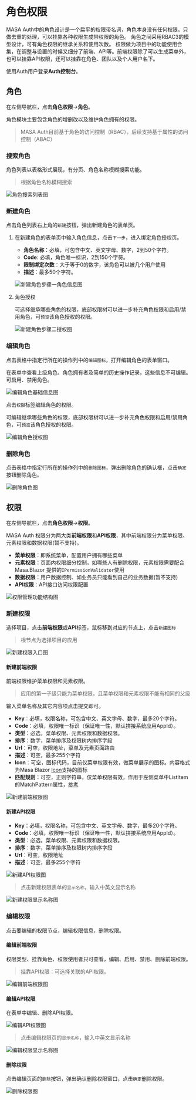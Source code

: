 # 角色权限

MASA Auth中的角色设计是一个扁平的权限带名词，角色本身没有任何权限。只做去重的处理，可以挂靠各种权限生成带权限的角色。
角色之间采用RBAC3的模型设计，可有角色权限的继承关系和使用次数。
权限做为项目中的功能使用合集，在调整与设置的时候又细分了前端、API等。前端权限除了可以生成菜单外，也可以挂靠API权限，还可以挂靠在角色、团队以及个人用户名下。

使用Auth用户登录**Auth控制台**。

## 角色

在左侧导航栏，点击**角色权限**->**角色**。

角色模块主要包含角色的增删改以及维护角色拥有的权限。

> MASA Auth目前基于角色的访问控制（RBAC），后续支持基于属性的访问控制（ABAC）

### 搜索角色

角色列表以表格形式展现，有分页、角色名称模糊搜索功能。

> 根据角色名称模糊搜索

![角色搜索列表图](https://cdn.masastack.com/stack/doc/auth/use-guide/permision/role-search.png)

### 新建角色

点击角色列表右上角的`新建`按钮，弹出新建角色的表单页。

1. 在新建角色的表单页中输入角色信息，点击`下一步`，进入绑定角色授权页。

   * **角色名称**：必填，可包含中文、英文字母、数字，2到50个字符。
   * **Code**: 必填，角色唯一标识，2到150个字符。
   * **限制绑定次数**：大于等于0的数字，该角色可以被几个用户使用
   * **描述**：最多50个字符。

   ![新建角色步骤一角色信息图](https://cdn.masastack.com/stack/doc/auth/use-guide/permision/role-add.png)

2. 角色授权

   可选择继承哪些角色的权限，底部权限树可以进一步补充角色权限和启用/禁用角色，可`预览`该角色授权的权限。

   ![新建角色步骤二授权图](https://cdn.masastack.com/stack/doc/auth/use-guide/permision/role-add-2.png)

### 编辑角色

点击表格中指定行所在的操作列中的`编辑图标`，打开编辑角色的表单窗口。

在表单中查看上级角色、角色拥有者及简单的历史操作记录，这些信息不可编辑。
可启用、禁用角色。

![编辑角色基础信息图](https://cdn.masastack.com/stack/doc/auth/use-guide/permision/role-edit.png)

点击`权限`标签编辑角色的权限。

可编辑继承哪些角色的权限，底部权限树可以进一步补充角色权限和启用/禁用角色，可`预览`该角色授权的权限。

![编辑角色授权图](https://cdn.masastack.com/stack/doc/auth/use-guide/permision/role-edit-2.png)

### 删除角色

点击表格中指定行所在的操作列中的`删除图标`，弹出删除角色的确认框，点击`确定`按钮删除角色。

![删除角色图](https://cdn.masastack.com/stack/doc/auth/use-guide/permision/role-delete.png)

## 权限

在左侧导航栏，点击**角色权限**->**权限**。

MASA Auth 权限分为两大类**前端权限**和**API权限**，其中前端权限分为菜单权限、元素权限和数据权限(暂不支持)。

* **菜单权限**：即系统菜单，配置用户拥有哪些菜单
* **元素权限**：页面内权限细分控制，如哪些人有删除权限，元素权限需要配合Masa.Blazor 提供的`IPermissionValidator`使用
* **数据权限**：用户数据控制、如业务员只能看到自己的业务数据(暂不支持)
* **API权限**：API接口访问权限配置

![权限管理功能结构图](https://cdn.masastack.com/stack/doc/auth/use-guide/permision/permision.svg)

### 新建权限

选择项目，点击**前端权限**或**API**标签，鼠标移到对应的节点上，点击`新建图标`

> 根节点为选择项目的应用

![新建权限入口图](https://cdn.masastack.com/stack/doc/auth/use-guide/permision/permision-add.png)

#### 新建前端权限

前端权限维护菜单权限和元素权限。

> 应用的第一子级只能为菜单权限，且菜单权限和元素权限不能有相同的父级

输入菜单名称及其它内容项点击提交即可。

* **Key**：必填，权限名称，可包含中文、英文字母、数字，最多20个字符。
* **Code**：必填，权限唯一标识（保证唯一性，默认拼接系统应用AppId）。
* **类型**：必选，菜单权限、元素权限和数据权限。
* **排序**：数字，菜单排序及权限树内排序字段
* **Url**：可空，权限地址，菜单及元素页面路由
* **描述**：可空，最多255个字符
* **Icon**：可空，图标代码，目前仅菜单权限有效，做菜单展示的图标。内容格式为Masa Blazor [Icon](https://docs.masastack.com/blazor/components/icons)支持的图标
* **匹配规则**：可空，正则字符串，仅菜单权限有效，作用于左侧菜单中ListItem的MatchPattern属性，[参考](https://docs.masastack.com/blazor/features/auto-match-nav)

![新建前端权限图](https://cdn.masastack.com/stack/doc/auth/use-guide/permision/permision-add-frontend.png)

#### 新建API权限

* **Key**：必填，权限名称，可包含中文、英文字母、数字，最多20个字符。
* **Code**：必填，权限唯一标识（保证唯一性，默认拼接系统应用AppId）。
* **类型**：必选，菜单权限、元素权限和数据权限。
* **排序**：数字，菜单排序及权限树内排序字段
* **Url**：可空，权限地址
* **描述**：可空，最多255个字符

![新建API权限图](https://cdn.masastack.com/stack/doc/auth/use-guide/permision/permision-add-api.png)

> 点击新建权限表单的`显示名称`，输入中英文显示名称

![新建权限显示名称图](https://cdn.masastack.com/stack/doc/auth/use-guide/permision/permision-add-displayname.png)

### 编辑权限

点击要编辑的权限节点，编辑权限信息，删除权限。

#### 编辑前端权限

权限类型、挂靠角色、权限使用者只可查看，编辑、启用、禁用、删除前端权限。

> 挂靠API权限：可选择关联的API权限。

![编辑前端权限图](https://cdn.masastack.com/stack/doc/auth/use-guide/permision/permision-edit-frontend.png)

#### 编辑API权限

在表单中编辑、删除API权限。

![编辑API权限图](https://cdn.masastack.com/stack/doc/auth/use-guide/permision/permision-edit-api.png)

> 点击编辑权限页的`显示名称`，输入中英文显示名称

![编辑权限显示名称图](https://cdn.masastack.com/stack/doc/auth/use-guide/permision/permision-edit-displayname.png)

#### 删除权限

点击编辑页面的`删除`按钮，弹出确认删除权限窗口，点击`确定`删除权限。

![删除权限图](https://cdn.masastack.com/stack/doc/auth/use-guide/permision/permision-delete.png)
